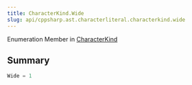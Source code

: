 ```yaml
---
title: CharacterKind.Wide
slug: api/cppsharp.ast.characterliteral.characterkind.wide
---
```

Enumeration Member in [CharacterKind](/api/cppsharp/ast/characterliteral/characterkind)

## Summary



```csharp
Wide = 1
```

